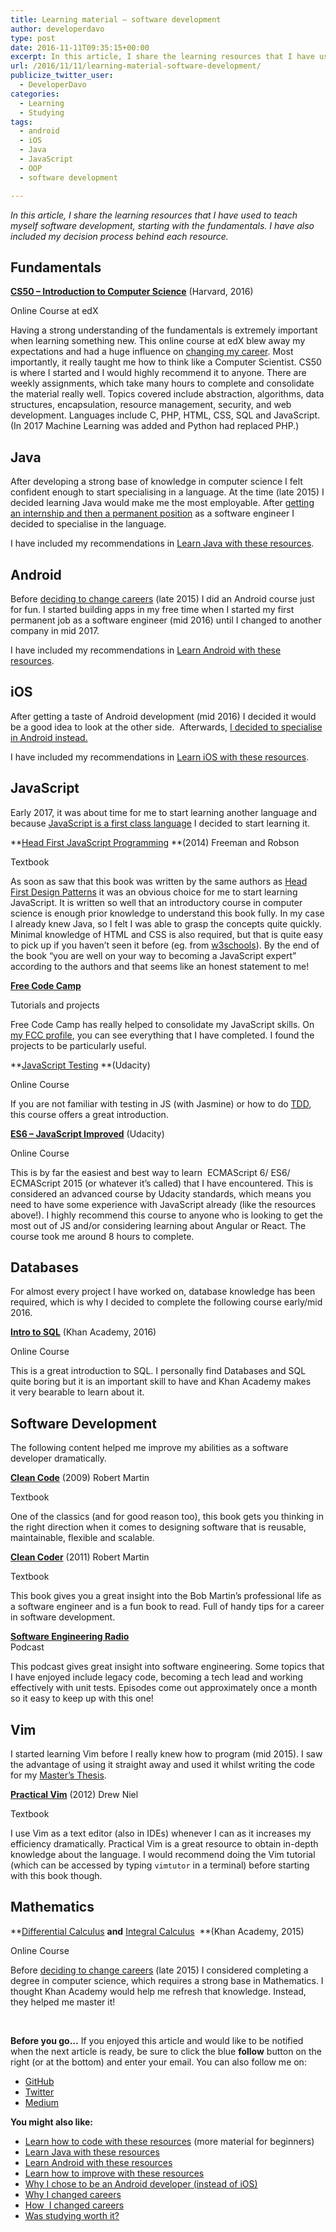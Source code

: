 ```yaml
---
title: Learning material – software development
author: developerdavo
type: post
date: 2016-11-11T09:35:15+00:00
excerpt: In this article, I share the learning resources that I have used to teach myself software development, starting with the fundamentals. I have also included my decision process behind each resource.
url: /2016/11/11/learning-material-software-development/
publicize_twitter_user:
  - DeveloperDavo
categories:
  - Learning
  - Studying
tags:
  - android
  - iOS
  - Java
  - JavaScript
  - OOP
  - software development

---
```

_In this article, I share the learning resources that I have used to teach myself software development, starting with the fundamentals. I have also included my decision process behind each resource._

## Fundamentals

**<a href="https://www.edx.org/course/introduction-computer-science-harvardx-cs50x?gclid=CjwKEAiA3qXBBRD4_b_V7ZLFsX4SJAB0AtEVL-zTcOpSgkNNE8nb1AiS9uY_kPiVcJvFw-0CDbfjOBoCptfw_wcB" target="_blank" rel="noopener noreferrer">CS50 &#8211; Introduction to Computer Science</a>** (Harvard, 2016)
  
Online Course at edX

Having a strong understanding of the fundamentals is extremely important when learning something new. This online course at edX blew away my expectations and had a huge influence on <a href="http://learnitmyway.com/2016/08/10/why-i-changed-careers/" target="_blank" rel="noopener noreferrer">changing my career</a>. Most importantly, it really taught me how to think like a Computer Scientist. CS50 is where I started and I would highly recommend it to anyone. There are weekly assignments, which take many hours to complete and consolidate the material really well. Topics covered include abstraction, algorithms, data structures, encapsulation, resource management, security, and web development. Languages include C, PHP, HTML, CSS, SQL and JavaScript. (In 2017 Machine Learning was added and Python had replaced PHP.)

## Java

After developing a strong base of knowledge in computer science I felt confident enough to start specialising in a language. At the time (late 2015) I decided learning Java would make me the most employable. After <a href="http://learnitmyway.com/2016/09/17/how-i-changed-careers/" target="_blank" rel="noopener noreferrer">getting an internship and then a permanent position</a> as a software engineer I decided to specialise in the language.

I have included my recommendations in <a href="http://learnitmyway.com/2017/07/02/learn-java-with-these-resources/" target="_blank" rel="noopener">Learn Java with these resources</a>.

## Android

Before <a href="http://learnitmyway.com/2016/08/10/why-i-changed-careers/" target="_blank" rel="noopener">deciding to change careers</a> (late 2015) I did an Android course just for fun. I started building apps in my free time when I started my first permanent job as a software engineer (mid 2016) until I changed to another company in mid 2017.

I have included my recommendations in <a href="http://learnitmyway.com/2017/08/12/learn-android-with-these-resources/" target="_blank" rel="noopener">Learn Android with these resources</a>.

## iOS

After getting a taste of Android development (mid 2016) I decided it would be a good idea to look at the other side.  Afterwards, <a href="http://learnitmyway.com/2016/12/17/why-i-chose-to-be-an-android-developer-instead-of-ios/" target="_blank" rel="noopener noreferrer">I decided to specialise in Android instead.</a>

I have included my recommendations in <a href="http://learnitmyway.com/2017/10/03/learn-ios-with-these-resources/" target="_blank" rel="noopener">Learn iOS with these resources</a>.

## JavaScript

Early 2017, it was about time for me to start learning another language and because <a href="https://www.thoughtworks.com/radar/languages-and-frameworks/javascript-as-a-first-class-language" target="_blank" rel="noopener noreferrer">JavaScript is a first class language</a> I decided to start learning it.

**<a href="http://www.wickedlysmart.com/hfjs/" target="_blank" rel="noopener noreferrer">Head First JavaScript Programming</a> **(2014) Freeman and Robson
  
Textbook

As soon as saw that this book was written by the same authors as <a href="http://www.wickedlysmart.com/head-first-design-patterns/" target="_blank" rel="noopener noreferrer">Head First Design Patterns</a> it was an obvious choice for me to start learning JavaScript. It is written so well that an introductory course in computer science is enough prior knowledge to understand this book fully. In my case I already knew Java, so I felt I was able to grasp the concepts quite quickly. Minimal knowledge of HTML and CSS is also required, but that is quite easy to pick up if you haven&#8217;t seen it before (eg. from <a href="https://www.w3schools.com/html/default.asp" target="_blank" rel="noopener noreferrer">w3schools</a>). By the end of the book &#8220;you are well on your way to becoming a JavaScript expert&#8221; according to the authors and that seems like an honest statement to me!

**[Free Code Camp][1]**
  
Tutorials and projects

Free Code Camp has really helped to consolidate my JavaScript skills. On <a href="https://www.freecodecamp.org/developerdavo" target="_blank" rel="noopener">my FCC profile</a>, you can see everything that I have completed. I found the projects to be particularly useful.

**<a href="https://www.udacity.com/course/javascript-testing--ud549" target="_blank" rel="noopener">JavaScript Testing</a> **(Udacity)
  
Online Course

If you are not familiar with testing in JS (with Jasmine) or how to do <a href="https://en.wikipedia.org/wiki/Test-driven_development" target="_blank" rel="noopener">TDD</a>, this course offers a great introduction.

<a href="https://www.udacity.com/course/es6-javascript-improved--ud356" target="_blank" rel="noopener"><strong>ES6 &#8211; JavaScript Improved</strong></a> (Udacity)
  
Online Course

This is by far the easiest and best way to learn  ECMAScript 6/ ES6/ ECMAScript 2015 (or whatever it’s called) that I have encountered. This is considered an advanced course by Udacity standards, which means you need to have some experience with JavaScript already (like the resources above!). I highly recommend this course to anyone who is looking to get the most out of JS and/or considering learning about Angular or React. The course took me around 8 hours to complete.

## Databases

For almost every project I have worked on, database knowledge has been required, which is why I decided to complete the following course early/mid 2016.

**<a href="https://www.khanacademy.org/computing/computer-programming/sql" target="_blank" rel="noopener noreferrer">Intro to SQL</a>** (Khan Academy, 2016)
  
Online Course

This is a great introduction to SQL. I personally find Databases and SQL quite boring but it is an important skill to have and Khan Academy makes it very bearable to learn about it.

## Software Development

The following content helped me improve my abilities as a software developer dramatically.

**<a href="http://www.goodreads.com/book/show/3735293-clean-code" target="_blank" rel="noopener noreferrer">Clean Code</a>** (2009) Robert Martin
  
Textbook

One of the classics (and for good reason too), this book gets you thinking in the right direction when it comes to designing software that is reusable, maintainable, flexible and scalable.

**<a href="http://www.goodreads.com/book/show/10284614-the-clean-coder?from_search=true" target="_blank" rel="noopener noreferrer">Clean Coder</a>** (2011) Robert Martin
  
Textbook

This book gives you a great insight into the Bob Martin’s professional life as a software engineer and is a fun book to read. Full of handy tips for a career in software development.

<a href="http://www.se-radio.net/" target="_blank" rel="noopener noreferrer"><strong>Software Engineering Radio</strong><br /> </a>Podcast

This podcast gives great insight into software engineering. Some topics that I have enjoyed include legacy code, becoming a tech lead and working effectively with unit tests. Episodes come out approximately once a month so it easy to keep up with this one!

## Vim

I started learning Vim before I really knew how to program (mid 2015). I saw the advantage of using it straight away and used it whilst writing the code for my <a href="https://github.com/DeveloperDavo/Paperboard" target="_blank" rel="noopener noreferrer">Master&#8217;s Thesis</a>.

**<a href="https://www.goodreads.com/book/show/13607232-practical-vim?from_search=true" target="_blank" rel="noopener noreferrer">Practical Vim</a>** (2012) Drew Niel
  
Textbook

I use Vim as a text editor (also in IDEs) whenever I can as it increases my efficiency dramatically. Practical Vim is a great resource to obtain in-depth knowledge about the language. I would recommend doing the Vim tutorial (which can be accessed by typing `vimtutor` in a terminal) before starting with this book though.

## Mathematics

**<a href="https://www.khanacademy.org/math/differential-calculus" target="_blank" rel="noopener noreferrer">Differential Calculus</a> **and** <a href="https://www.khanacademy.org/math/integral-calculus" target="_blank" rel="noopener noreferrer">Integral Calculus</a>  **(Khan Academy, 2015)
  
Online Course

Before <a href="http://learnitmyway.com/2016/08/10/why-i-changed-careers/" target="_blank" rel="noopener">deciding to change careers</a> (late 2015) I considered completing a degree in computer science, which requires a strong base in Mathematics. I thought Khan Academy would help me refresh that knowledge. Instead, they helped me master it!

&nbsp;

**Before you go&#8230;** If you enjoyed this article and would like to be notified when the next article is ready, be sure to click the blue **follow** button on the right (or at the bottom) and enter your email. You can also follow me on:

  * [GitHub][2]
  * [Twitter][3]
  * [Medium][4]

**You might also like:**

  * <a href="http://learnitmyway.com/2017/05/29/learn-how-to-code-with-these-resources/" target="_blank" rel="noopener noreferrer">Learn how to code with these resources</a> (more material for beginners)
  * <a href="http://learnitmyway.com/2017/07/02/learn-java-with-these-resources/" target="_blank" rel="noopener">Learn Java with these resources</a>
  * <a href="http://learnitmyway.com/2017/08/12/learn-android-with-these-resources/" target="_blank" rel="noopener">Learn Android with these resources</a>
  * <a href="http://learnitmyway.com/2017/09/02/learn-how-to-improve-with-these-resources/" target="_blank" rel="noopener">Learn how to improve with these resources</a>
  * <a href="http://learnitmyway.com/2016/12/17/why-i-chose-to-be-an-android-developer-instead-of-ios/" target="_blank" rel="noopener noreferrer">Why I chose to be an Android developer (instead of iOS)</a>
  * <a href="http://learnitmyway.com/2016/08/10/why-i-changed-careers/" target="_blank" rel="noopener noreferrer">Why I changed careers</a>
  * <a href="http://learnitmyway.com/2016/09/17/how-i-changed-careers/" target="_blank" rel="noopener noreferrer">How  I changed careers</a>
  * <a href="http://learnitmyway.com/2016/10/12/was-studying-worth-it/" target="_blank" rel="noopener noreferrer">Was studying worth it?</a>

 [1]: https://www.freecodecamp.com
 [2]: https://github.com/DeveloperDavo
 [3]: https://twitter.com/DeveloperDavo
 [4]: https://medium.com/@developerdavo